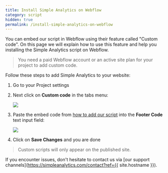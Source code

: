 ```yaml
---
title: Install Simple Analytics on Webflow
category: script
hidden: true
permalink: /install-simple-analytics-on-webflow
---
```


You can embed our script in Webflow using their feature called "Custom code". On this page we will explain how to use this feature and help you installing the Simple Analytics script on Webflow.

> You need a paid Webflow account or an active site plan for your project to add custom code.

Follow these steps to add Simple Analytics to your website:

1. Go to your Project settings
1. Next click on **Custom code** in the tabs menu:

   ![](/images/webflow-head-code.png)

1. Paste the embed code from [how to add our script](/script) into the **Footer Code** text input field:

   ![](/images/webflow-footer-code.png)

1. Click on **Save Changes** and you are done

> Custom scripts will only appear on the published site.

If you encounter issues, don't hesitate to contact us via [our support channels](https://simpleanalytics.com/contact?ref={{ site.hostname }}).
